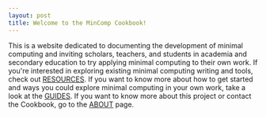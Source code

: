 ```yaml
---
layout: post
title: Welcome to the MinComp Cookbook!
---
```


 This is a website dedicated to documenting the development of minimal computing and inviting scholars, teachers, and students in academia and secondary education to try applying minimal computing to their own work. If you're interested in exploring existing minimal computing writing and tools, check out [RESOURCES](https://mincompcookbook.github.io/resources/). If you want to know more about how to get started and ways you could explore minimal computing in your own work, take a look at the [GUIDES](https://mincompcookbook.github.io/guides/). If you want to know more about this project or contact the Cookbook, go to the [ABOUT](https://mincompcookbook.github.io/about/) page.
